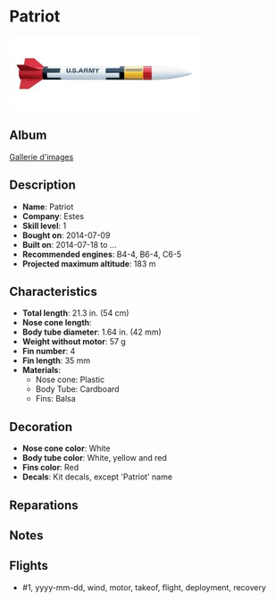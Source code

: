 # Patriot

![Patriot](images/estes-patriot.jpg)

## Album

[Gallerie d'images](album.md)

## Description

- **Name**: Patriot
- **Company**: Estes
- **Skill level**: 1
- **Bought on**: 2014-07-09
- **Built on**: 2014-07-18 to ...
- **Recommended engines**: B4-4, B6-4, C6-5
- **Projected maximum altitude**: 183 m

## Characteristics

- **Total length**: 21.3 in. (54 cm)
- **Nose cone length**: 
- **Body tube diameter**: 1.64 in. (42 mm)
- **Weight without motor**: 57 g
- **Fin number**: 4
- **Fin length**: 35 mm
- **Materials**:
  - Nose cone: Plastic
  - Body Tube: Cardboard
  - Fins: Balsa

## Decoration

- **Nose cone color**: White
- **Body tube color**: White, yellow and red
- **Fins color**: Red
- **Decals**: Kit decals, except 'Patriot' name

## Reparations

## Notes

## Flights

- #1, yyyy-mm-dd, wind, motor, takeof, flight, deployment, recovery

